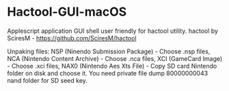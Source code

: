 # Hactool-GUI-macOS
Applescript application GUI shell user friendly for hactool utility.
hactool by SciresM - https://github.com/SciresM/hactool 

Unpaking files:
NSP (Ninendo Submission Package) - Choose .nsp files, 
NCA (Nintendo Content Archive) - Choose .nca files, 
XCI (GameCard Image) - Choose .xci files, 
NAX0 (Nintendo Aes Xts File) - Copy SD card Nintendo folder on disk and choose it. You need private file dump 80000000043 nand folder for SD seed key.
